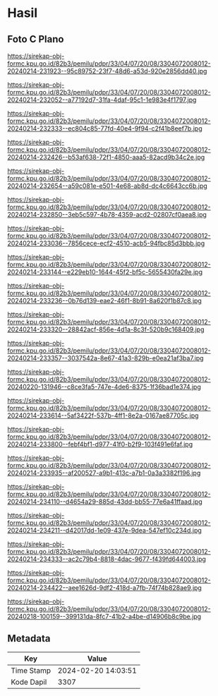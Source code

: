 # Hasil

## Foto C Plano

https://sirekap-obj-formc.kpu.go.id/82b3/pemilu/pdpr/33/04/07/20/08/3304072008012-20240214-231923--95c89752-23f7-48d6-a53d-920e2856dd40.jpg

https://sirekap-obj-formc.kpu.go.id/82b3/pemilu/pdpr/33/04/07/20/08/3304072008012-20240214-232052--a77192d7-31fa-4daf-95c1-1e983e4f1797.jpg

https://sirekap-obj-formc.kpu.go.id/82b3/pemilu/pdpr/33/04/07/20/08/3304072008012-20240214-232333--ec804c85-77fd-40e4-9f94-c2f41b8eef7b.jpg

https://sirekap-obj-formc.kpu.go.id/82b3/pemilu/pdpr/33/04/07/20/08/3304072008012-20240214-232426--b53af638-72f1-4850-aaa5-82acd9b34c2e.jpg

https://sirekap-obj-formc.kpu.go.id/82b3/pemilu/pdpr/33/04/07/20/08/3304072008012-20240214-232654--a59c081e-e501-4e68-ab8d-dc4c6643cc6b.jpg

https://sirekap-obj-formc.kpu.go.id/82b3/pemilu/pdpr/33/04/07/20/08/3304072008012-20240214-232850--3eb5c597-4b78-4359-acd2-02807cf0aea8.jpg

https://sirekap-obj-formc.kpu.go.id/82b3/pemilu/pdpr/33/04/07/20/08/3304072008012-20240214-233036--7856cece-ecf2-4510-acb5-94fbc85d3bbb.jpg

https://sirekap-obj-formc.kpu.go.id/82b3/pemilu/pdpr/33/04/07/20/08/3304072008012-20240214-233144--e229eb10-1644-45f2-bf5c-5655430fa29e.jpg

https://sirekap-obj-formc.kpu.go.id/82b3/pemilu/pdpr/33/04/07/20/08/3304072008012-20240214-233236--0b76d139-eae2-46f1-8b91-8a620f1b87c8.jpg

https://sirekap-obj-formc.kpu.go.id/82b3/pemilu/pdpr/33/04/07/20/08/3304072008012-20240214-233320--28842acf-856e-4d1a-8c3f-520b9c168409.jpg

https://sirekap-obj-formc.kpu.go.id/82b3/pemilu/pdpr/33/04/07/20/08/3304072008012-20240214-233357--3037542a-8e67-41a3-829b-e0ea21af3ba7.jpg

https://sirekap-obj-formc.kpu.go.id/82b3/pemilu/pdpr/33/04/07/20/08/3304072008012-20240220-131946--c8ce3fa5-747e-4de6-8375-1f36bad1e374.jpg

https://sirekap-obj-formc.kpu.go.id/82b3/pemilu/pdpr/33/04/07/20/08/3304072008012-20240214-233614--5af3422f-537b-4ff1-8e2a-0167ae87705c.jpg

https://sirekap-obj-formc.kpu.go.id/82b3/pemilu/pdpr/33/04/07/20/08/3304072008012-20240214-233800--febf4bf1-d977-41f0-b2f9-103f491e6faf.jpg

https://sirekap-obj-formc.kpu.go.id/82b3/pemilu/pdpr/33/04/07/20/08/3304072008012-20240214-233935--af200527-a9b1-413c-a7b1-0a3a3382f196.jpg

https://sirekap-obj-formc.kpu.go.id/82b3/pemilu/pdpr/33/04/07/20/08/3304072008012-20240214-234110--d4654a29-885d-43dd-bb55-77e6a41ffaad.jpg

https://sirekap-obj-formc.kpu.go.id/82b3/pemilu/pdpr/33/04/07/20/08/3304072008012-20240214-234211--d42017dd-1e09-437e-9dea-547ef10c234d.jpg

https://sirekap-obj-formc.kpu.go.id/82b3/pemilu/pdpr/33/04/07/20/08/3304072008012-20240214-234333--ac2c79b4-8818-4dac-9677-f439fd644003.jpg

https://sirekap-obj-formc.kpu.go.id/82b3/pemilu/pdpr/33/04/07/20/08/3304072008012-20240214-234422--aee1626d-9df2-418d-a7fb-74f74b828ae9.jpg

https://sirekap-obj-formc.kpu.go.id/82b3/pemilu/pdpr/33/04/07/20/08/3304072008012-20240218-100159--399131da-8fc7-41b2-a4be-d14906b8c9be.jpg


## Metadata

| Key        | Value               |
| ---------- | ------------------- |
| Time Stamp | 2024-02-20 14:03:51 |
| Kode Dapil | 3307                |



